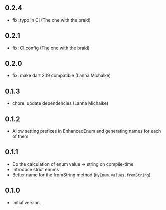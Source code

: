 ## 0.2.4
- fix: typo in CI (The one with the braid)

## 0.2.1
- fix: CI config (The one with the braid)

## 0.2.0
- fix: make dart 2.19 compatible (Lanna Michalke)

## 0.1.3
- chore: update dependencies (Lanna Michalke)

## 0.1.2
- Allow setting prefixes in EnhancedEnum and generating names for each of them

## 0.1.1
- Do the calculation of enum value -> string on compile-time
- Introduce strict enums
- Better name for the fromString method (`MyEnum.values.fromString`)

## 0.1.0
- Initial version.
